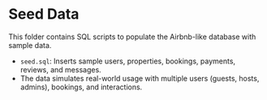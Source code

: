 # Seed Data

This folder contains SQL scripts to populate the Airbnb-like database with sample data.

- `seed.sql`: Inserts sample users, properties, bookings, payments, reviews, and messages.
- The data simulates real-world usage with multiple users (guests, hosts, admins), bookings, and interactions.
